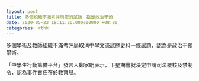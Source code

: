 ```yaml
---
layout: post
title: 多個組織不滿考評局取消試題　指是政治干預
date: 2020-05-23 18:11:26.000000000 +08:00
categories: rthk
---
```


多個學術及教師組織不滿考評局取消中學文憑試歷史科一條試題，認為是政治干預學術。

「中學生行動籌備平台」發言人鄭家朗表示，下星期會就決定申請司法覆核及禁制令，認為事件責任在於教育局。
